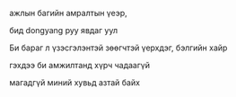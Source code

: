 ажлын багийн амралтын үеэр, 

бид dongyang руу явдаг уул

Би бараг л үзэсгэлэнтэй зөөгчтэй үерхдэг, бэлгийн хайр

гэхдээ би амжилтанд хүрч чадаагүй

магадгүй миний хувьд азтай байх
